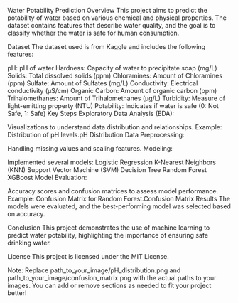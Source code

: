 Water Potability Prediction
Overview
This project aims to predict the potability of water based on various chemical and physical properties. The dataset contains features that describe water quality, and the goal is to classify whether the water is safe for human consumption.

Dataset
The dataset used is from Kaggle and includes the following features:

pH: pH of water
Hardness: Capacity of water to precipitate soap (mg/L)
Solids: Total dissolved solids (ppm)
Chloramines: Amount of Chloramines (ppm)
Sulfate: Amount of Sulfates (mg/L)
Conductivity: Electrical conductivity (μS/cm)
Organic Carbon: Amount of organic carbon (ppm)
Trihalomethanes: Amount of Trihalomethanes (μg/L)
Turbidity: Measure of light-emitting property (NTU)
Potability: Indicates if water is safe (0: Not Safe, 1: Safe)
Key Steps
Exploratory Data Analysis (EDA):

Visualizations to understand data distribution and relationships.
Example: Distribution of pH levels.pH Distribution
Data Preprocessing:

Handling missing values and scaling features.
Modeling:

Implemented several models:
Logistic Regression
K-Nearest Neighbors (KNN)
Support Vector Machine (SVM)
Decision Tree
Random Forest
XGBoost
Model Evaluation:

Accuracy scores and confusion matrices to assess model performance.
Example: Confusion Matrix for Random Forest.Confusion Matrix
Results
The models were evaluated, and the best-performing model was selected based on accuracy.

Conclusion
This project demonstrates the use of machine learning to predict water potability, highlighting the importance of ensuring safe drinking water.

License
This project is licensed under the MIT License.

Note:
Replace path_to_your_image/pH_distribution.png and path_to_your_image/confusion_matrix.png with the actual paths to your images.
You can add or remove sections as needed to fit your project better!
